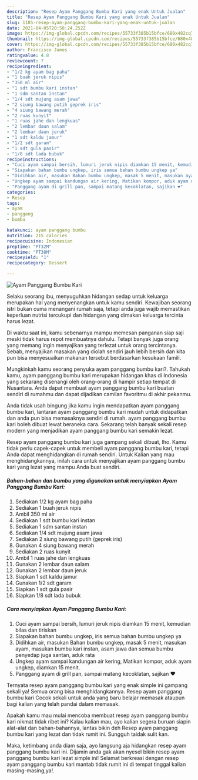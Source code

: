 ```yaml
---
description: "Resep Ayam Panggang Bumbu Kari yang enak Untuk Jualan"
title: "Resep Ayam Panggang Bumbu Kari yang enak Untuk Jualan"
slug: 1185-resep-ayam-panggang-bumbu-kari-yang-enak-untuk-jualan
date: 2021-04-05T20:58:24.252Z
image: https://img-global.cpcdn.com/recipes/55733f385b15bfce/680x482cq70/ayam-panggang-bumbu-kari-foto-resep-utama.jpg
thumbnail: https://img-global.cpcdn.com/recipes/55733f385b15bfce/680x482cq70/ayam-panggang-bumbu-kari-foto-resep-utama.jpg
cover: https://img-global.cpcdn.com/recipes/55733f385b15bfce/680x482cq70/ayam-panggang-bumbu-kari-foto-resep-utama.jpg
author: Francisco James
ratingvalue: 4.8
reviewcount: 7
recipeingredient:
- "1/2 kg ayam bag paha"
- "1 buah jeruk nipis"
- "350 ml air"
- "1 sdt bumbu kari instan"
- "1 sdm santan instan"
- "1/4 sdt mujung asam jawa"
- "2 siung bawang putih geprek iris"
- "4 siung bawang merah"
- "2 ruas kunyit"
- "1 ruas jahe dan lengkuas"
- "2 lembar daun salam"
- "2 lembar daun jeruk"
- "1 sdt kaldu jamur"
- "1/2 sdt garam"
- "1 sdt gula pasir"
- "1/8 sdt lada bubuk"
recipeinstructions:
- "Cuci ayam sampai bersih, lumuri jeruk nipis diamkan 15 menit, kemudian bilas dan tiriskan"
- "Siapakan bahan bumbu ungkep, iris semua bahan bumbu ungkep ya"
- "Didihkan air, masukan Bahan bumbu ungkep, masak 5 menit, masukan ayam, masukan bumbu kari instan, asam jawa dan semua bumbu penyedap juga santan, aduk rata"
- "Ungkep ayam sampai kandungan air kering, Matikan kompor, aduk ayam ungkep, diamkan 15 menit."
- "Panggang ayam di grill pan, sampai matang kecoklatan, sajikan ❤️"
categories:
- Resep
tags:
- ayam
- panggang
- bumbu

katakunci: ayam panggang bumbu 
nutrition: 215 calories
recipecuisine: Indonesian
preptime: "PT32M"
cooktime: "PT38M"
recipeyield: "1"
recipecategory: Dessert

---
```



![Ayam Panggang Bumbu Kari](https://img-global.cpcdn.com/recipes/55733f385b15bfce/680x482cq70/ayam-panggang-bumbu-kari-foto-resep-utama.jpg)

Selaku seorang ibu, menyuguhkan hidangan sedap untuk keluarga merupakan hal yang menyenangkan untuk kamu sendiri. Kewajiban seorang istri bukan cuma menangani rumah saja, tetapi anda juga wajib memastikan keperluan nutrisi tercukupi dan hidangan yang dimakan keluarga tercinta harus lezat.

Di waktu  saat ini, kamu sebenarnya mampu memesan panganan siap saji meski tidak harus repot membuatnya dahulu. Tetapi banyak juga orang yang memang ingin menyajikan yang terlezat untuk orang tercintanya. Sebab, menyajikan masakan yang diolah sendiri jauh lebih bersih dan kita pun bisa menyesuaikan makanan tersebut berdasarkan kesukaan famili. 



Mungkinkah kamu seorang penyuka ayam panggang bumbu kari?. Tahukah kamu, ayam panggang bumbu kari merupakan hidangan khas di Indonesia yang sekarang disenangi oleh orang-orang di hampir setiap tempat di Nusantara. Anda dapat membuat ayam panggang bumbu kari buatan sendiri di rumahmu dan dapat dijadikan camilan favoritmu di akhir pekanmu.

Anda tidak usah bingung jika kamu ingin mendapatkan ayam panggang bumbu kari, lantaran ayam panggang bumbu kari mudah untuk didapatkan dan anda pun bisa memasaknya sendiri di rumah. ayam panggang bumbu kari boleh dibuat lewat beraneka cara. Sekarang telah banyak sekali resep modern yang menjadikan ayam panggang bumbu kari semakin lezat.

Resep ayam panggang bumbu kari juga gampang sekali dibuat, lho. Kamu tidak perlu capek-capek untuk membeli ayam panggang bumbu kari, tetapi Anda dapat menghidangkan di rumah sendiri. Untuk Kalian yang mau menghidangkannya, inilah cara untuk menyajikan ayam panggang bumbu kari yang lezat yang mampu Anda buat sendiri.

<!--inarticleads1-->

##### Bahan-bahan dan bumbu yang digunakan untuk menyiapkan Ayam Panggang Bumbu Kari:

1. Sediakan 1/2 kg ayam bag paha
1. Sediakan 1 buah jeruk nipis
1. Ambil 350 ml air
1. Sediakan 1 sdt bumbu kari instan
1. Sediakan 1 sdm santan instan
1. Sediakan 1/4 sdt mujung asam jawa
1. Sediakan 2 siung bawang putih (geprek iris)
1. Gunakan 4 siung bawang merah
1. Sediakan 2 ruas kunyit
1. Ambil 1 ruas jahe dan lengkuas
1. Gunakan 2 lembar daun salam
1. Gunakan 2 lembar daun jeruk
1. Siapkan 1 sdt kaldu jamur
1. Gunakan 1/2 sdt garam
1. Siapkan 1 sdt gula pasir
1. Siapkan 1/8 sdt lada bubuk




<!--inarticleads2-->

##### Cara menyiapkan Ayam Panggang Bumbu Kari:

1. Cuci ayam sampai bersih, lumuri jeruk nipis diamkan 15 menit, kemudian bilas dan tiriskan
1. Siapakan bahan bumbu ungkep, iris semua bahan bumbu ungkep ya
1. Didihkan air, masukan Bahan bumbu ungkep, masak 5 menit, masukan ayam, masukan bumbu kari instan, asam jawa dan semua bumbu penyedap juga santan, aduk rata
1. Ungkep ayam sampai kandungan air kering, Matikan kompor, aduk ayam ungkep, diamkan 15 menit.
1. Panggang ayam di grill pan, sampai matang kecoklatan, sajikan ❤️




Ternyata resep ayam panggang bumbu kari yang enak simple ini gampang sekali ya! Semua orang bisa menghidangkannya. Resep ayam panggang bumbu kari Cocok sekali untuk anda yang baru belajar memasak ataupun bagi kalian yang telah pandai dalam memasak.

Apakah kamu mau mulai mencoba membuat resep ayam panggang bumbu kari nikmat tidak ribet ini? Kalau kalian mau, ayo kalian segera buruan siapin alat-alat dan bahan-bahannya, lantas bikin deh Resep ayam panggang bumbu kari yang lezat dan tidak rumit ini. Sungguh taidak sulit kan. 

Maka, ketimbang anda diam saja, ayo langsung aja hidangkan resep ayam panggang bumbu kari ini. Dijamin anda gak akan nyesel bikin resep ayam panggang bumbu kari lezat simple ini! Selamat berkreasi dengan resep ayam panggang bumbu kari mantab tidak rumit ini di tempat tinggal kalian masing-masing,ya!.


